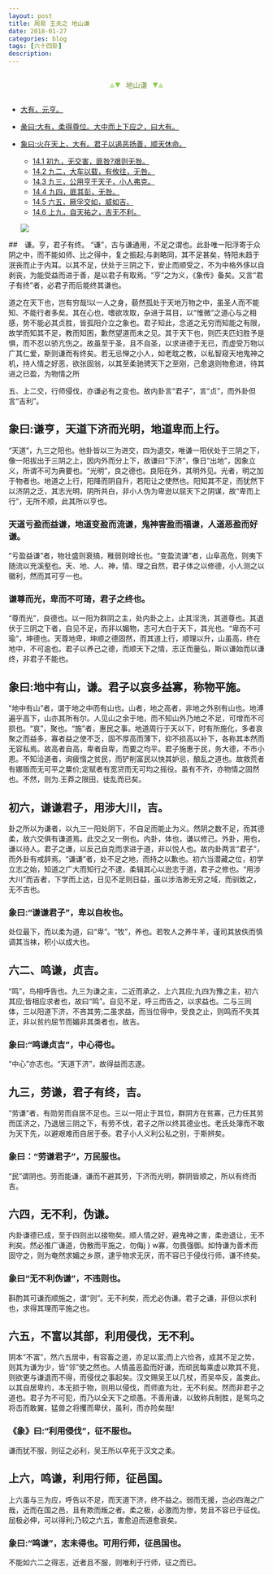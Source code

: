 ```yaml
---
layout: post
title: 周易 王夫之 地山谦
date: 2018-01-27
categories: blog
tags: [六十四卦]
description: 
---
```


<span id = "jump"></span>


<section style="margin: 0px auto; text-align: center;">
    <section class="xhr" style="width: 0px; height: 0px; border-left: 5px solid transparent; border-right: 5px solid transparent; border-bottom: 10px solid rgb(135, 201, 67); display: inline-block; opacity: 0.5; border-top-color: rgb(135, 201, 67);"></section>
    <section class="xhr" style="width: 0px; height: 0px; border-left: 5px solid transparent; border-right: 5px solid transparent; border-top: 10px solid rgb(135, 201, 67); display: inline-block; margin-left: -3px; border-bottom-color: rgb(135, 201, 67);"></section>
    <section style="
margin-left: 0.5em;
display: inline-block;">
        <p>
            <span style="color: rgb(118, 146, 60);">地山谦</span>
        </p>
    </section>
    <section class="xhr" style="margin-left: 0.5em; width: 0px; height: 0px; border-left: 5px solid transparent; border-right: 5px solid transparent; border-top: 10px solid rgb(135, 201, 67); display: inline-block; border-bottom-color: rgb(135, 201, 67);"></section>
    <section class="xhr" style="width: 0px; height: 0px; border-left: 5px solid transparent; border-right: 5px solid transparent; border-bottom: 10px solid rgb(135, 201, 67); display: inline-block; opacity: 0.5; margin-left: -3px; border-top-color: rgb(135, 201, 67);"></section>
</section>

- [大有，元亨。](#jump大有)
- [彖曰:大有，柔得尊位。大中而上下应之，曰大有。](#jump柔得尊位)
- [象曰:火在天上，大有。君子以遏恶扬善，顺天休命。](#jump火在天上)
  - [14.1 初九，无交害，匪咎?艰则无咎。](#jump无交害)
  - [14.2 九二，大车以载，有攸往，无咎。](#jump大车以载)
  - [14.3 九三，公用亨于天子，小人弗克。](#jump公用亨于天子)
  - [14.4 九四，匪其彭，无咎。](#jump匪其彭)
  - [14.5 六五，厥孚交如，威如吉。](#jump厥孚交如)
  - [14.6 上九，自天祐之，吉无不利。](#jump吉无不利)
  
  ![](http://www.guoyi360.com/uploads/allimg/130421/1-130421092K2316.jpg)
  
  
##　谦。亨，君子有终。
 “谦”，古与谦通用，不足之谓也。此卦唯一阳浮寄于众阴之中，而不能如师、比之得中，复之振起;与剥略同，其不足甚矣，特阳未趋于泯丧而止于内耳。以其不足，伏处于三阴之下，安止而顺受之，不为中格外侈以自剥丧，为能受益而进于善，是以君子有取焉。“亨”之为义，《象传》备矣。又言“君子有终”者，必君子而后能终其谦也。
  
  
道之在天下也，岂有穷哉!以一人之身，藐然孤处于天地万物之中，虽圣人而不能知、不能行者多矣。其在心也，嗜欲攻取，杂进于耳目，以“惟微”之道心与之相感，势不能必其贞胜，皆孤阳介立之象也。君子知此，念道之无穷而知能之有限，故学而知其不足，教而知困，歉然望道而未之见。其于天下也，则匹夫匹妇胜予是惧，而不忍以骄亢伤之。故虽至于圣，且不自圣，以求进德于无已，而虚受万物以广其仁爱，斯则谦而有终矣。若无忌惮之小人，如老耽之教，以私智窥天地鬼神之机，持人情之好恶，欲张固翁，以其至柔驰骋天下之至刚，己愈退则物愈进，待其进之已盈，为物情之所


五、上二交，行师侵伐，亦谦必有之变也。故内卦言“君子”，言“贞”，而外卦但言“吉利”。

## 象曰:谦亨，天道下济而光明，地道卑而上行。
“天道”，九三之阳也。他卦皆以三为进交，四为退交，唯谦一阳伏处于三阴之下，像一阳拔出于三阴之上，因内外而分上下，故谦曰“下济”，像日“出地”，因象立义，所谓不可为典要也。“光明”，良之德也。良阳在外，其明外见。光者，明之加于物者也。地道之上行，阳降而阴自升，若阳让之使然也。阳知其不足，而犹然下以济阴之乏，其志光明，阴所共白，非小人伪为卑逊以屈天下之阴谋，故“卑而上行”，无所不顺，此其所以亨也。

### 天道亏盈而益谦，地道变盈而流谦，鬼神害盈而福谦，人道恶盈而好谦。
“亏盈益谦”者，物壮盛则衰搞，稚弱则增长也。“变盈流谦”者，山阜高危，则夷下随流以充溪壑也。天、地、人、神，情、理之自然，君子体之以修德，小人测之以徽利，然而其可亨一也。

### 谦尊而光，卑而不可琦，君子之终也。
“尊而光”，良德也。以一阳为群阴之主，处内卦之上，止其淫洗，其道尊也。其退伏于三阴之下者，自见不足，而非以媚物，志可大白于天下，其光也。“卑而不可瑜”，坤德也。天尊地卑，坤顺之德固然，而其道上行，顺理以升，山虽高，终在地中，不可逾也。君子以养己之德，而顺天下之情，志正而量弘，斯以谦始而以谦终，非君子不能也。

  
## 象曰:地中有山，谦。君子以哀多益寡，称物平施。
“地中有山”者，谓于地之中而有山也。山者，地之高者，非地之外别有山也。地溥遍乎高下，山亦其所有尔。人见山之余于地，而不知山外乃地之不足，可增而不可损也。“哀”，聚也。“施”者，惠民之事。地道周行于天以下，时有所施化，多者哀聚之而益多，寡者益之使不乏，固不厚高而薄下，抑不损高以补下，各称其本然而无容私焉。故高者自高，卑者自卑，而要之均平。君子施惠于民，务大德，不市小恩。不知洽道者，询疲惰之贫民，而铲削富民以快其妒忌，酿乱之道也。故救荒者有娜贩而无可平之粟价;定赋者有宽贷而无可均之摇役。虽有不齐，亦物情之固然也。不然，则为.王莽之限田，徒乱而已矣。

## 初六，谦谦君子，用涉大川，吉。
卦之所以为谦者，以九三一阳处阴下，不自足而能止为义。然阴之数不足，而其德柔，故六交俱有谦道焉。此交之又一例也。内卦，体也，谦以修己。外卦，用也，谦以待人。君子之谦，以反己自克而求进于道，非以悦人也。故内卦两言“君子”，而外卦有戒辞焉。“谦谦”者，处不足之地，而持之以歉也。初六当潜藏之位，初学立志之始，知道之广大而知行之不逮，柔辑其心以逊志于道，君子之修也。“用涉大川”而吉者，下学而上达，日见不足则日益，虽以涉浩渺无穷之域，而驯致之，无不吉也。

### 象曰:“谦谦君子”，卑以自枚也。
处位最下，而以柔为道，曰“卑”。“牧”，养也。若牧人之养牛羊，谨司其放佚而慎调其当袜，积小以成大也。

## 六二、鸣谦，贞吉。
“鸣”，鸟相呼告也。九三为谦之主，二近而承之，上六其应;九四为豫之主，初六其应;皆相应求者也，故曰“鸣”。自见不足，呼三而告之，以求益也。二与三同体，三以阳道下济，不吝其劳;二虽求益，而当位得中，受良之止，则鸣而不失其正，非以贫约屈节而媚非其类者也，故吉。

### 象曰:“鸣谦贞吉”，中心得也。
“中心”亦志也。“天道下济”，故得益而志遂。

## 九三，劳谦，君子有终，吉。
“劳谦”者，有勋劳而自居不足也。三以一阳止于其位，群阴方在贫寡，己力任其劳而匡济之，乃退居三阴之下，有劳不伐，君子之所以终其德业也。老氏处簿而不敢为天下先，以避艰难而自居于泰。君子小人义利公私之别，于斯辨矣。

### 象曰：“劳谦君子”，万民服也。
“民”谓阴也。劳而能谦，谦而不避其劳，下济而光明，群阴皆顺之，所以有终而吉。

## 六四，无不利，伪谦。
内卦谦德已成，至于四则出以接物矣。顺人情之好，避鬼神之害，柔逊退让，无不利矣。然必推广谦道，伪散而平施之，勿侮j } w寡，勿畏强御。如恃谦为善术而固守之，则为奄然求媚之乡原，逮乎物求无厌，而不容已于侵伐行师，谦不终矣。

### 象曰“无不利伪谦”，不违则也。
斟酌其可谦而顺施之，谓“则”。无不利矣，而尤必伪谦。君子之谦，非但以求利也，求得其理而平施之也。

## 六五，不富以其部，利用侵伐，无不利。
阴本“不富”，然六五居中，有容畜之道，亦足以富;而上六俭吝，成其不足之势，则其为谦为少，皆“邻”使之然也。人情虽恶盈而好谦，而顽民每乘虚以欺其不竞，则欲更与谦退而不得，而侵伐之事起矣。汉文赐吴王以几杖，而吴卒反，盖类此。以其自居卑约，本无损于物，则用以侵伐，而师直为壮，无不利矣。然而非君子之道也。君子为不可犯，而乃以全天下之顽愚。不善用谦，以致称兵制胜，是鸳鸟之将击而敢翼，猛兽之将攫而卑伏，虽利，而亦险矣哉!

### 《象》曰:“利用侵伐”，征不服也。
谦而犹不服，则征之必利，吴王所以卒死于汉文之柔。

## 上六，鸣谦，利用行师，征邑国。
上六虽与三为应，呼告以不足，而天道下济，终不益之。弱而无援，岂必四海之广哉，近而在国之邑，且有欺而叛之者。柔之极，必激而为惨，势且不容已于征伐。屈极必伸，可以得利;乃较之六五，害愈迫而道愈衰矣。

### 象曰:“鸣谦”，志未得也。可用行师，征邑国也。
不能如六二之得志，近者且不服，则唯利于行师，征之而已。

  
  
  
  
  
  
  
  
